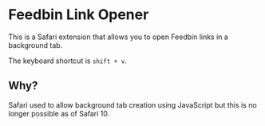 Feedbin Link Opener
===================

This is a Safari extension that allows you to open Feedbin links in a background tab.

The keyboard shortcut is `shift + v`.

Why?
----

Safari used to allow background tab creation using JavaScript but this is no longer possible as of Safari 10.
